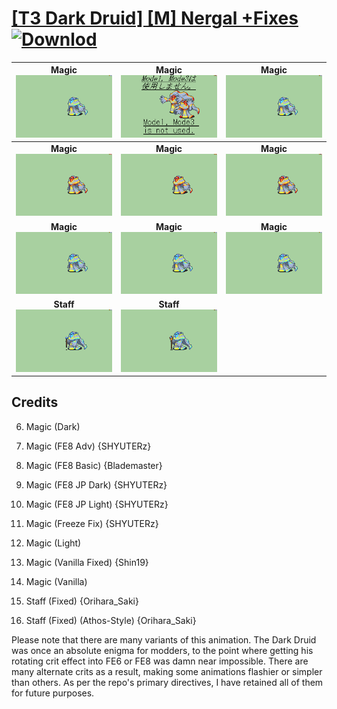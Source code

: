 # [\[T3 Dark Druid\] \[M\] Nergal +Fixes](./) [![Downlod](https://img.shields.io/badge/Download--red?style=social&logo=github)](https://minhaskamal.github.io/DownGit/#/home?url=https://github.com/Klokinator/FE-Repo/tree/main/Battle%20Animations%2FMagi%20-%20Dark-Type%2F%5BT3%20Dark%20Druid%5D%20%5BM%5D%20Nergal%20%2BFixes)

| <b>Magic</b><br/><img alt="Magic animation" src="./6.%20Magic%20(Dark)/Magic.gif"/> | <b>Magic</b><br/><img alt="Magic animation" src="./6.%20Magic%20(FE8%20Adv)/Magic.gif"/> | <b>Magic</b><br/><img alt="Magic animation" src="./6.%20Magic%20(FE8%20Basic)/Magic.gif"/> |
| :---: | :---: | :---: |
| <b>Magic</b><br/><img alt="Magic animation" src="./6.%20Magic%20(FE8%20JP%20Dark)/Magic.gif"/> | <b>Magic</b><br/><img alt="Magic animation" src="./6.%20Magic%20(FE8%20JP%20Light)/Magic.gif"/> | <b>Magic</b><br/><img alt="Magic animation" src="./6.%20Magic%20(Freeze%20Fix)/Magic.gif"/> |
| <b>Magic</b><br/><img alt="Magic animation" src="./6.%20Magic%20(Light)/Magic.gif"/> | <b>Magic</b><br/><img alt="Magic animation" src="./6.%20Magic%20(Vanilla%20Fixed)/Magic.gif"/> | <b>Magic</b><br/><img alt="Magic animation" src="./6.%20Magic%20(Vanilla)/Magic.gif"/> |
| <b>Staff</b><br/><img alt="Staff animation" src="./7.%20Staff%20(Fixed)/Staff.gif"/> | <b>Staff</b><br/><img alt="Staff animation" src="./7.%20Staff%20(Fixed)%20(Athos-Style)/Staff.gif"/> |

## Credits

6. Magic (Dark)

6. Magic (FE8 Adv) {SHYUTERz}

6. Magic (FE8 Basic) {Blademaster}

6. Magic (FE8 JP Dark) {SHYUTERz}

6. Magic (FE8 JP Light) {SHYUTERz}

6. Magic (Freeze Fix) {SHYUTERz}

6. Magic (Light)

6. Magic (Vanilla Fixed) {Shin19}

6. Magic (Vanilla)

7. Staff (Fixed) {Orihara_Saki}

7. Staff (Fixed) (Athos-Style) {Orihara_Saki}

Please note that there are many variants of this animation. The Dark Druid was once an absolute enigma for modders, to the point where getting his rotating crit effect into FE6 or FE8 was damn near impossible. There are many alternate crits as a result, making some animations flashier or simpler than others. As per the repo's primary directives, I have retained all of them for future purposes.

